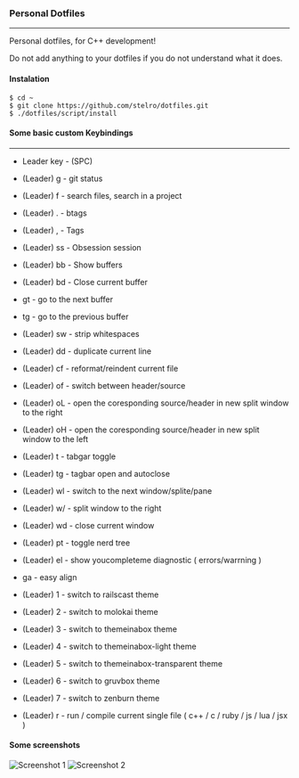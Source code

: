 ### Personal Dotfiles
---

Personal dotfiles, for C++ development!

Do not add anything to your dotfiles if you do not understand what it does.

#### Instalation
    $ cd ~
    $ git clone https://github.com/stelro/dotfiles.git
    $ ./dotfiles/script/install

#### Some basic custom Keybindings
---

- Leader key  - (SPC)
- (Leader) g  - git status
- (Leader) f  - search files, search in a project
- (Leader) .  - btags
- (Leader) ,  - Tags
- (Leader) ss - Obsession session
- (Leader) bb - Show buffers
- (Leader) bd - Close current buffer
- gt          - go to the next buffer
- tg          - go to the previous buffer
- (Leader) sw - strip whitespaces
- (Leader) dd - duplicate current line
- (Leader) cf - reformat/reindent current file

- (Leader) of - switch between header/source
- (Leader) oL - open the coresponding source/header in new split window to the right
- (Leader) oH - open the coresponding source/header in new split window to the left

- (Leader) t  - tabgar toggle
- (Leader) tg - tagbar open and autoclose
- (Leader) wl - switch to the next window/splite/pane
- (Leader) w/ - split window to the right
- (Leader) wd - close current window
- (Leader) pt - toggle nerd tree
- (Leader) el - show youcompleteme diagnostic ( errors/warrning )
- ga          - easy align
- (Leader) 1  - switch to railscast theme
- (Leader) 2  - switch to molokai theme
- (Leader) 3  - switch to themeinabox theme
- (Leader) 4  - switch to themeinabox-light theme
- (Leader) 5  - switch to themeinabox-transparent theme
- (Leader) 6  - switch to gruvbox theme
- (Leader) 7  - switch to zenburn theme

- (Leader) r  - run / compile current single file ( c++ / c / ruby / js / lua / jsx )


#### Some screenshots

![Screenshot 1](https://imgur.com/3slv6Mx.png)
![Screenshot 2](https://imgur.com/DfQAtRp.png)

